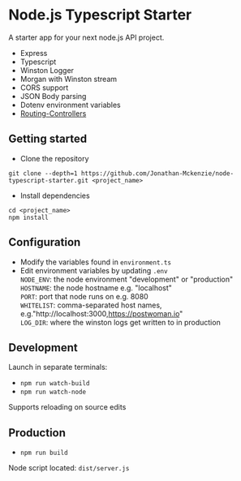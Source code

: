 # Node.js Typescript Starter

A starter app for your next node.js API project.

- Express
- Typescript
- Winston Logger
- Morgan with Winston stream
- CORS support
- JSON Body parsing
- Dotenv environment variables
- [Routing-Controllers](https://github.com/typestack/routing-controllers)

## Getting started
- Clone the repository
```
git clone --depth=1 https://github.com/Jonathan-Mckenzie/node-typescript-starter.git <project_name>
```
- Install dependencies
```
cd <project_name>
npm install
```

## Configuration
- Modify the variables found in `environment.ts`
- Edit environment variables by updating `.env`  
    `NODE_ENV`: the node environment "development" or "production"  
    `HOSTNAME`: the node hostname e.g. "localhost"  
    `PORT`: port that node runs on e.g. 8080  
    `WHITELIST`: comma-separated host names, e.g."http://localhost:3000,https://postwoman.io"  
    `LOG_DIR`: where the winston logs get written to in production
    
## Development
Launch in separate terminals:
-   `npm run watch-build`
-   `npm run watch-node`

Supports reloading on source edits

## Production
-   `npm run build`

Node script located: `dist/server.js`

    
